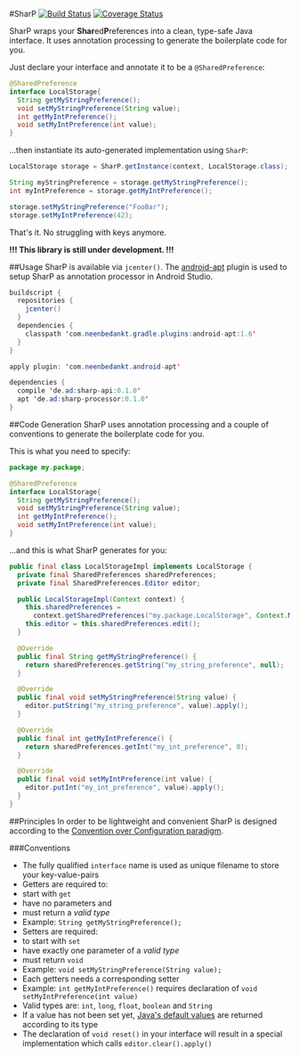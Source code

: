 #SharP [![Build Status](https://travis-ci.org/a11n/sharp.svg?branch=master)](https://travis-ci.org/a11n/sharp) [![Coverage Status](https://coveralls.io/repos/a11n/sharp/badge.svg?branch=master&service=github)](https://coveralls.io/github/a11n/sharp?branch=master)

SharP wraps your **Shar**ed**P**references into a clean, type-safe Java interface. It uses annotation processing to generate the boilerplate code for you.

Just declare your interface and annotate it to be a `@SharedPreference`:
```java
@SharedPreference
interface LocalStorage{
  String getMyStringPreference();
  void setMyStringPreference(String value);
  int getMyIntPreference();
  void setMyIntPreference(int value);
}
```

...then instantiate its auto-generated implementation using `SharP`:

```java
LocalStorage storage = SharP.getInstance(context, LocalStorage.class);

String myStringPreference = storage.getMyStringPreference();
int myIntPreference = storage.getMyIntPreference();

storage.setMyStringPreference("FooBar");
storage.setMyIntPreference(42);
```
That's it. No struggling with keys anymore.

**!!! This library is still under development. !!!**

##Usage
SharP is available via `jcenter()`. The [android-apt](https://bitbucket.org/hvisser/android-apt) plugin is used to setup SharP as annotation processor in Android Studio.
```java
buildscript {
  repositories {
    jcenter()
  }
  dependencies {
    classpath 'com.neenbedankt.gradle.plugins:android-apt:1.6'
  }
}

apply plugin: 'com.neenbedankt.android-apt'

dependencies {
  compile 'de.ad:sharp-api:0.1.0'
  apt 'de.ad:sharp-processor:0.1.0'
}
```

##Code Generation
SharP uses annotation processing and a couple of conventions to generate the boilerplate code for you.

This is what you need to specify:

```java
package my.package;

@SharedPreference
interface LocalStorage{
  String getMyStringPreference();
  void setMyStringPreference(String value);
  int getMyIntPreference();
  void setMyIntPreference(int value);
}
```

...and this is what SharP generates for you:

```java
public final class LocalStorageImpl implements LocalStorage {
  private final SharedPreferences sharedPreferences;
  private final SharedPreferences.Editor editor;

  public LocalStorageImpl(Context context) {
    this.sharedPreferences =
      context.getSharedPreferences("my.package.LocalStorage", Context.MODE_PRIVATE);
    this.editor = this.sharedPreferences.edit();
  }

  @Override
  public final String getMyStringPreference() {
    return sharedPreferences.getString("my_string_preference", null);
  }

  @Override
  public final void setMyStringPreference(String value) {
    editor.putString("my_string_preference", value).apply();
  }

  @Override
  public final int getMyIntPreference() {
    return sharedPreferences.getInt("my_int_preference", 0);
  }

  @Override
  public final void setMyIntPreference(int value) {
    editor.putInt("my_int_preference", value).apply();
  }
}
```

##Principles
In order to be lightweight and convenient SharP is designed according to the [Convention over Configuration paradigm](https://en.wikipedia.org/wiki/Convention_over_configuration).

###Conventions
* The fully qualified `interface` name is used as unique filename to store your key-value-pairs
* Getters are required to:
 * start with `get`
 * have no parameters and
 * must return a *valid type*
 * Example: `String getMyStringPreference();`
* Setters are required:
 * to start with `set`
 * have exactly one parameter of a *valid type*
 * must return `void`
 * Example: `void setMyStringPreference(String value);`
* Each getters needs a corresponding setter
 * Example: `int getMyIntPreference()` requires declaration of `void setMyIntPreference(int value)`
* Valid types are: `int`, `long`, `float`, `boolean` and `String`
* If a value has not been set yet, [Java's default values](https://docs.oracle.com/javase/tutorial/java/nutsandbolts/datatypes.html) are returned according to its type
* The declaration of `void reset()` in your interface will result in a special implementation which calls `editor.clear().apply()`
